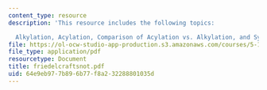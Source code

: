 ```yaml
---
content_type: resource
description: 'This resource includes the following topics:

  Alkylation, Acylation, Comparison of Acylation vs. Alkylation, and Synthesis Examples.'
file: https://ol-ocw-studio-app-production.s3.amazonaws.com/courses/5-12-organic-chemistry-i-spring-2005/64e9eb977b896b77f8a232288801035d_friedelcraftsnot.pdf
file_type: application/pdf
resourcetype: Document
title: friedelcraftsnot.pdf
uid: 64e9eb97-7b89-6b77-f8a2-32288801035d
---
```

